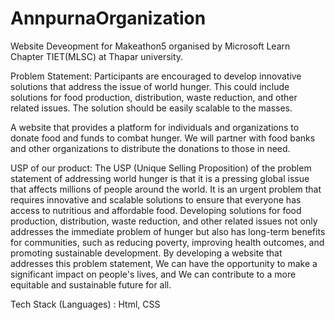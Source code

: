 # AnnpurnaOrganization
Website Deveopment for Makeathon5 organised by Microsoft Learn Chapter TIET(MLSC) at Thapar university.

Problem Statement: Participants are encouraged to develop innovative solutions that address the issue of world hunger. This could include solutions for food production, distribution, waste reduction, and other related issues. The solution should be easily scalable to the masses. 

A website that provides a platform for individuals and organizations to donate food and funds to combat hunger. We will partner with food banks and other organizations to distribute the donations to those in need.

USP of our product: The USP (Unique Selling Proposition) of the problem statement of addressing world hunger is that it is a pressing global issue that affects millions of people around the world. It is an urgent problem that requires innovative and scalable solutions to ensure that everyone has access to nutritious and affordable food. Developing solutions for food production, distribution, waste reduction, and other related issues not only addresses the immediate problem of hunger but also has long-term benefits for communities, such as reducing poverty, improving health outcomes, and promoting sustainable development. By developing a website that addresses this problem statement, We can have the opportunity to make a significant impact on people's lives, and We can contribute to a more equitable and sustainable future for all.

Tech Stack (Languages) : Html, CSS


